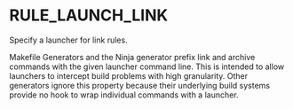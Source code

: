   

# RULE_LAUNCH_LINK  
Specify a launcher for link rules.  

Makefile Generators and the Ninja generator prefix
link and archive commands with the given launcher command line.
This is intended to allow launchers to intercept build problems
with high granularity.  Other generators ignore this property
because their underlying build systems provide no hook to wrap
individual commands with a launcher.  

